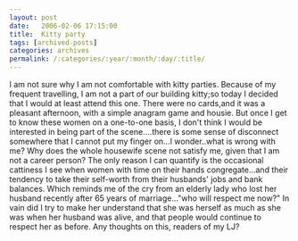 ```yaml
---
layout: post
date:	2006-02-06 17:15:00
title:  Kitty party
tags: [archived-posts]
categories: archives
permalink: /:categories/:year/:month/:day/:title/
---
```

I am not sure why I am not comfortable with kitty parties. Because of my frequent travelling, I am not a part of our building kitty;so today I decided that I would at least attend this one. There were no cards,and it was a pleasant afternoon, with a simple anagram game and housie. But once I get to know these women on a one-to-one basis, I don't think I would be interested in being part of the scene....there is some sense of disconnect somewhere that I cannot put my finger on...I wonder..what is wrong with me? Why does the whole housewife scene not satisfy me, given that I am not a career person? The only reason I can quantify is the occasional cattiness I see when women with time on their hands congregate...and their tendency to take their self-worth from their husbands' jobs and bank balances. Which reminds me of the cry from an elderly lady who lost her husband recently after 65 years of marriage..."who will respect me now?" In vain did I try to make her understand that she was herself as much as she was when her husband was alive, and that people would continue to respect her as before. Any thoughts on this, readers of my LJ?
